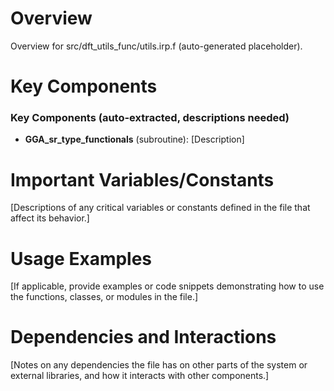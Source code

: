# Overview

Overview for src/dft_utils_func/utils.irp.f (auto-generated placeholder).

# Key Components

### Key Components (auto-extracted, descriptions needed)
- **GGA_sr_type_functionals** (subroutine): [Description]

# Important Variables/Constants

[Descriptions of any critical variables or constants defined in the file that affect its behavior.]

# Usage Examples

[If applicable, provide examples or code snippets demonstrating how to use the functions, classes, or modules in the file.]

# Dependencies and Interactions

[Notes on any dependencies the file has on other parts of the system or external libraries, and how it interacts with other components.]
